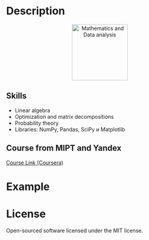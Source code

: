 # Description 

<p align="center">
  <img src="https://github.com/bobrokerson/mipt/blob/main/resources/logo.jpeg" width="150" title="Mathematics and Data analysis">
</p>


## Skills
* Linear algebra
* Optimization and matrix decompositions
* Probability theory
* Libraries: NumPy, Pandas, SciPy и Matplotlib



## Course from MIPT and Yandex

[Course Link (Coursera)](https://www.coursera.org/learn/mathematics-and-python)

# Example

# License
Open-sourced software licensed under the MIT license.
